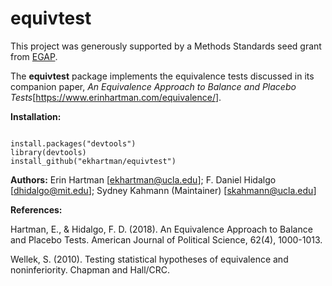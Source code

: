 # equivtest

This project was generously supported by a Methods Standards seed grant from [EGAP](https://www.egap.org).

The **equivtest** package implements the equivalence tests discussed in its companion paper, *An Equivalence Approach to Balance and Placebo Tests*[<https://www.erinhartman.com/equivalence/>].

**Installation:**

```{r]

install.packages("devtools")
library(devtools)
install_github("ekhartman/equivtest")

```

**Authors:** Erin Hartman [<ekhartman@ucla.edu>]; F. Daniel Hidalgo [<dhidalgo@mit.edu>]; Sydney Kahmann (Maintainer) [<skahmann@ucla.edu>]

**References:**   

Hartman, E., & Hidalgo, F. D. (2018). An Equivalence Approach to Balance and Placebo Tests. American Journal of Political Science, 62(4), 1000-1013. 

Wellek, S. (2010). Testing statistical hypotheses of equivalence and noninferiority. Chapman and Hall/CRC. 



